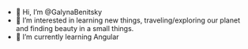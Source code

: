 - 👋 Hi, I’m @GalynaBenitsky
- 👀 I’m interested in learning new things, traveling/exploring our planet and finding beauty in a small things.
- 🌱 I’m currently learning Angular


<!---
GalynaBenitsky/GalynaBenitsky is a ✨ special ✨ repository because its `README.md` (this file) appears on your GitHub profile.
You can click the Preview link to take a look at your changes.
--->
